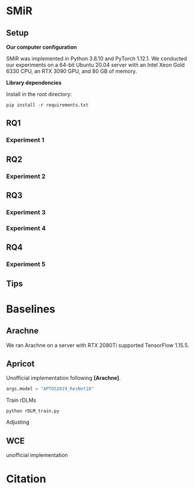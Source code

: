 # SMiR
## Setup

**Our computer configuration**

SMiR was implemented in Python 3.8.10 and PyTorch 1.12.1. We conducted our experiments on a 64-bit Ubuntu 20.04 server with an Intel Xeon Gold 6330 CPU, an RTX 3090 GPU, and 80 GB of memory. 

**Library dependencies**

Install in the root directory:

```
pip install -r requirements.txt
```



## RQ1

### Experiment 1



## RQ2

### Experiment 2



## RQ3

### Experiment 3



### Experiment 4



## RQ4

### Experiment 5



## Tips



# Baselines
## Arachne
We ran Arachne on a server with RTX 2080Ti supported TensorFlow 1.15.5.

## Apricot

Unofficial implementation following **[Arachne]**.

```python
args.model = "APTOS2019_ResNet18"
```

Train rDLMs

```
python rDLM_train.py
```

Adjusting 





## WCE

unofficial implementation

# Citation